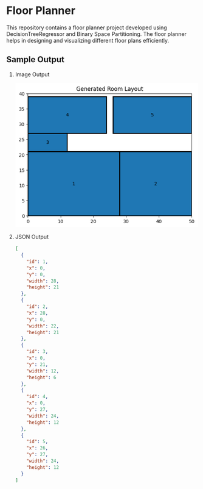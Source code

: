 # Floor Planner

This repository contains a floor planner project developed using DecisionTreeRegressor and Binary Space Partitioning. The floor planner helps in designing and visualizing different floor plans efficiently.

## Sample Output 
1. Image Output

    ![Floor plan](outputs/4.png)

2. JSON Output
    ```json
    [
      {
        "id": 1,
        "x": 0,
        "y": 0,
        "width": 28,
        "height": 21
      },
      {
        "id": 2,
        "x": 28,
        "y": 0,
        "width": 22,
        "height": 21
      },
      {
        "id": 3,
        "x": 0,
        "y": 21,
        "width": 12,
        "height": 6
      },
      {
        "id": 4,
        "x": 0,
        "y": 27,
        "width": 24,
        "height": 12
      },
      {
        "id": 5,
        "x": 26,
        "y": 27,
        "width": 24,
        "height": 12
      }
    ]
    ```
